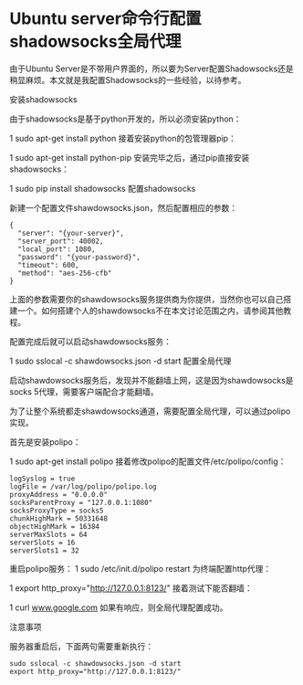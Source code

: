 # Ubuntu server命令行配置shadowsocks全局代理

由于Ubuntu Server是不带用户界面的，所以要为Server配置Shadowsocks还是稍显麻烦。本文就是我配置Shadowsocks的一些经验，以待参考。

安装shadowsocks

由于shadowsocks是基于python开发的，所以必须安装python：

1
sudo apt-get install python
接着安装python的包管理器pip：

1
sudo apt-get install python-pip
安装完毕之后，通过pip直接安装shadowsocks：

1
sudo pip install shadowsocks
配置shadowsocks

新建一个配置文件shawdowsocks.json，然后配置相应的参数：
```
{
  "server": "{your-server}",
  "server_port": 40002,
  "local_port": 1080,
  "password": "{your-password}",
  "timeout": 600,
  "method": "aes-256-cfb"
}
```
上面的参数需要你的shawdowsocks服务提供商为你提供，当然你也可以自己搭建一个。如何搭建个人的shawdowsocks不在本文讨论范围之内，请参阅其他教程。

配置完成后就可以启动shawdowsocks服务：

1
sudo sslocal -c shawdowsocks.json -d start
配置全局代理

启动shawdowsocks服务后，发现并不能翻墙上网，这是因为shawdowsocks是socks 5代理，需要客户端配合才能翻墙。

为了让整个系统都走shawdowsocks通道，需要配置全局代理，可以通过polipo实现。

首先是安装polipo：

1
sudo apt-get install polipo
接着修改polipo的配置文件/etc/polipo/config：

```
logSyslog = true
logFile = /var/log/polipo/polipo.log
proxyAddress = "0.0.0.0"
socksParentProxy = "127.0.0.1:1080"
socksProxyType = socks5
chunkHighMark = 50331648
objectHighMark = 16384
serverMaxSlots = 64
serverSlots = 16
serverSlots1 = 32
```
重启polipo服务：
1
sudo /etc/init.d/polipo restart
为终端配置http代理：

1
export http_proxy="http://127.0.0.1:8123/"
接着测试下能否翻墙：

1
curl www.google.com
如果有响应，则全局代理配置成功。

注意事项

服务器重启后，下面两句需要重新执行：

```
sudo sslocal -c shawdowsocks.json -d start
export http_proxy="http://127.0.0.1:8123/"
```